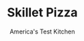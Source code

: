 ---
layout: ../../layouts/MarkdownPostLayout.astro
title: Skillet Pizza
author: America's Test Kitchen
pubDate: 2023-03-15
description: "Homemade pizza in just 30 minutes sounds like an impossibility. But with a little ingenuity, and a hot skillet, we accomplished the impossible."
image_url: https://res.cloudinary.com/hksqkdlah/image/upload/ar_1:1,c_fill,dpr_2.0,f_auto,fl_lossy.progressive.strip_profile,g_faces:auto,q_auto:low,w_344/6891_sfs-skilletpizza-03-279236
tags: ["Main Courses","Cheese","Pizza"]
calories: 2499
protein: 49
carbohydrates: 59
fats: 
fiber: 3
ingredients: ["4 , medium plum tomatoes, cored, seeded, and chopped","1/2 teaspoon, salt","1 cup, shredded mozzarella cheese","1/2 cup, grated Parmesan cheese","1/2 cup, finely chopped fresh basil","1 cup, all-purpose flour","1/2 teaspoon, baking powder","1/2 teaspoon, sugar","1/2 teaspoon, salt","1/3 cup, beer (see Step by Step)","7 tablespoons, olive oil"]
serves: 2
time: "1 hour"
instructions: ["For the toppings: Toss tomatoes and salt in large bowl, then transfer to paper towel-lined plate; let drain 15 minutes. Combine cheeses and basil in medium bowl; refrigerate while preparing dough.","For the dough: Combine flour, baking powder, sugar, and salt in food processor. With processor running, slowly add beer and 1 tablespoon oil and process until dough pulls away from sides and forms shaggy ball, about 1 minute. Using floured hands, form dough into tight ball and cover loosely with plastic wrap; let rest 10 minutes. (Dough can be wrapped tightly in plastic and frozen for up to 1 week.)","Divide dough in half. On lightly floured surface, roll each half into very thin 9-inch round. Heat 3 tablespoons oil in large nonstick skillet over medium heat until just smoking. Following photos 1 to 3 (see \"Cook Thin-Crust Skillet Pizza\"), transfer one dough round to skillet and cook, poking any bubbles that form with fork, until bottom is deep golden brown and crisp, 3 to 4 minutes. Flip dough and sprinkle with half of drained tomatoes and half of cheese mixture. Reduce heat to low and cook, covered, until second side is crisp and cheeses have melted, about 5 minutes. Transfer pizza to cutting board. Wipe out pan and repeat with remaining oil, dough, and toppings. Slice into wedges. Serve."]
nutrition: ["521 mg Potassium","1013 mg Phosphorus","1306 mg Calcium","4 mg Iron","77 mg Magnesium","1535 mg Sodium","4 mg Zinc","89 g Fat","4 mg Niacin (B3)","46 g Monounsaturated","6 g Polyunsaturated","18 mg Vitamin C","140 mg Cholesterol","32 g Saturated","3 g Fiber","96 µg Folic acid","56 µg Folate (food)","6 g Sugars","67 µg Vitamin K","240 g Water","59 g Carbs","219 µg Folate equivalent (total)","49 g Protein","7 mg Vitamin E","1 µg Vitamin B12","400 µg Vitamin A","1249 kcal Energy","1 g Sugars, added","2499 calories"]
notes: "To save time, combine the cheeses and prepare the dough while the salted tomatoes are draining. When popping the bubbles in the dough in step 3, do so gently to avoid scratching the nonstick pan."
---